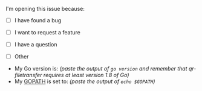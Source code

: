 I'm opening this issue because:

- [ ] I have found a bug
- [ ] I want to request a feature
- [ ] I have a question
- [ ] Other


- My Go version is: _(paste the output of `go version` and remember that qr-filetransfer requires at least version 1.8 of Go)_
- My [GOPATH](https://github.com/golang/go/wiki/GOPATH) is set to: _(paste the output of `echo $GOPATH`)_

